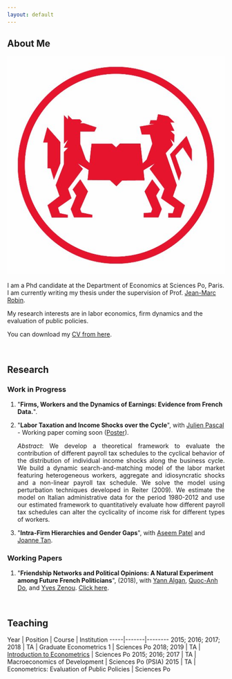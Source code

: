 ```yaml
---
layout: default
---
```


## About Me

<img class="profile-picture" src="pipo.jpg">

I am a Phd candidate at the Department of Economics at Sciences Po, Paris. I am currently writing my thesis under the supervision of Prof. [Jean-Marc Robin](https://sites.google.com/site/jmarcrobin/).

My research interests are in labor economics, firm dynamics and the evaluation of public policies.

You can download my [CV from here](CV.pdf).

&nbsp;

## Research

### Work in Progress

1. "**Firms, Workers and the Dynamics of Earnings: Evidence from French Data.**".

2. "**Labor Taxation and Income Shocks over the Cycle**", with [Julien Pascal](https://julienpascal.github.io/) - Working paper coming soon ([Poster](poster_sam_2018_Dalvit_Pascal.pdf)).

    <p align="justify"> <i>Abstract</i>:
    We develop a theoretical framework to evaluate the contribution of different payroll tax schedules to the cyclical behavior of the distribution of individual income shocks along the business cycle. We build a dynamic search-and-matching model of the labor market featuring heterogeneous workers, aggregate and idiosyncratic shocks and a non-linear payroll tax schedule. We solve the model using perturbation techniques developed in Reiter (2009). We estimate the model on Italian administrative data for the period 1980-2012 and use our estimated framework to quantitatively evaluate how different payroll tax schedules can alter the cyclicality of income risk for different types of workers.</p>

3. "**Intra-Firm Hierarchies and Gender Gaps**", with [Aseem Patel](https://sites.google.com/view/aseempatel/home) and [Joanne Tan](https://sites.google.com/site/joanneyumintanphd/research).


### Working Papers

1. "**Friendship Networks and Political Opinions: A Natural Experiment among Future French Politicians**", (2018), with [Yann Algan](http://www.yann-algan.com/), [Quoc-Anh Do](https://sites.google.com/site/qaquocanhdo/), and [Yves Zenou](https://sites.google.com/site/yvesbzenou/). [Click here](Network.pdf).

&nbsp;

## Teaching

Year | Position | Course | Institution
-----|-------|--------
2015; 2016; 2017; 2018 | TA | Graduate Econometrics 1 | Sciences Po
2018; 2019 | TA | [Introduction to Econometrics](https://scpoecon.github.io/ScPoEconometrics/) | Sciences Po
2015; 2016; 2017 | TA | Macroeconomics of Development |  Sciences Po (PSIA)
2015 | TA  | Econometrics: Evaluation of Public Policies | Sciences Po

&nbsp;
&nbsp;
&nbsp;
